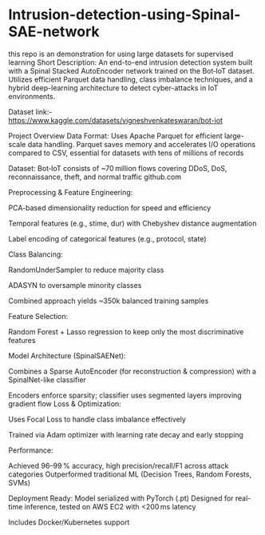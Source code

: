 # Intrusion-detection-using-Spinal-SAE-network
this repo is an demonstration for using large datasets for supervised learning  Short Description:
An end-to-end intrusion detection system built with a Spinal Stacked AutoEncoder network trained on the Bot‑IoT dataset. Utilizes efficient Parquet data handling, class imbalance techniques, and a hybrid deep-learning architecture to detect cyber-attacks in IoT environments.

Dataset link:- https://www.kaggle.com/datasets/vigneshvenkateswaran/bot-iot

Project Overview
Data Format:
Uses Apache Parquet for efficient large-scale data handling. Parquet saves memory and accelerates I/O operations compared to CSV, essential for datasets with tens of millions of records 

Dataset:
Bot‑IoT consists of ~70 million flows covering DDoS, DoS, reconnaissance, theft, and normal traffic 
github.com

Preprocessing & Feature Engineering:

PCA-based dimensionality reduction for speed and efficiency

Temporal features (e.g., stime, dur) with Chebyshev distance augmentation 

Label encoding of categorical features (e.g., protocol, state)

Class Balancing:

RandomUnderSampler to reduce majority class

ADASYN to oversample minority classes

Combined approach yields ~350k balanced training samples 

Feature Selection:

Random Forest + Lasso regression to keep only the most discriminative features 

Model Architecture (SpinalSAENet):

Combines a Sparse AutoEncoder (for reconstruction & compression) with a SpinalNet-like classifier

Encoders enforce sparsity; classifier uses segmented layers improving gradient flow 
Loss & Optimization:

Uses Focal Loss to handle class imbalance effectively 

Trained via Adam optimizer with learning rate decay and early stopping

Performance:

Achieved 96–99 % accuracy, high precision/recall/F1 across attack categories 
Outperformed traditional ML (Decision Trees, Random Forests, SVMs)

Deployment Ready:
Model serialized with PyTorch (.pt)
Designed for real-time inference, tested on AWS EC2 with <200 ms latency 


Includes Docker/Kubernetes support
